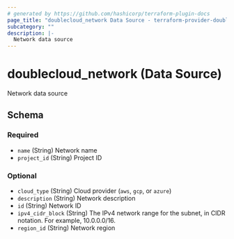 ```yaml
---
# generated by https://github.com/hashicorp/terraform-plugin-docs
page_title: "doublecloud_network Data Source - terraform-provider-doublecloud"
subcategory: ""
description: |-
  Network data source
---
```


# doublecloud_network (Data Source)

Network data source



<!-- schema generated by tfplugindocs -->
## Schema

### Required

- `name` (String) Network name
- `project_id` (String) Project ID

### Optional

- `cloud_type` (String) Cloud provider (`aws`, `gcp`, or `azure`)
- `description` (String) Network description
- `id` (String) Network ID
- `ipv4_cidr_block` (String) The IPv4 network range for the subnet, in CIDR notation. For example, 10.0.0.0/16.
- `region_id` (String) Network region


